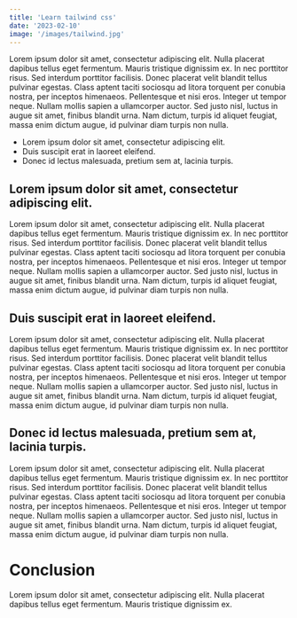 ```yaml
---
title: 'Learn tailwind css'
date: '2023-02-10'
image: '/images/tailwind.jpg'
---
```




Lorem ipsum dolor sit amet, consectetur adipiscing elit. Nulla placerat dapibus tellus eget fermentum. Mauris tristique dignissim ex. In nec porttitor risus. Sed interdum porttitor facilisis. Donec placerat velit blandit tellus pulvinar egestas. Class aptent taciti sociosqu ad litora torquent per conubia nostra, per inceptos himenaeos. Pellentesque et nisi eros. Integer ut tempor neque. Nullam mollis sapien a ullamcorper auctor. Sed justo nisl, luctus in augue sit amet, finibus blandit urna. Nam dictum, turpis id aliquet feugiat, massa enim dictum augue, id pulvinar diam turpis non nulla.

- Lorem ipsum dolor sit amet, consectetur adipiscing elit.
- Duis suscipit erat in laoreet eleifend.
- Donec id lectus malesuada, pretium sem at, lacinia turpis.

## Lorem ipsum dolor sit amet, consectetur adipiscing elit.

Lorem ipsum dolor sit amet, consectetur adipiscing elit. Nulla placerat dapibus tellus eget fermentum. Mauris tristique dignissim ex. In nec porttitor risus. Sed interdum porttitor facilisis. Donec placerat velit blandit tellus pulvinar egestas. Class aptent taciti sociosqu ad litora torquent per conubia nostra, per inceptos himenaeos. Pellentesque et nisi eros. Integer ut tempor neque. Nullam mollis sapien a ullamcorper auctor. Sed justo nisl, luctus in augue sit amet, finibus blandit urna. Nam dictum, turpis id aliquet feugiat, massa enim dictum augue, id pulvinar diam turpis non nulla.

## Duis suscipit erat in laoreet eleifend.

Lorem ipsum dolor sit amet, consectetur adipiscing elit. Nulla placerat dapibus tellus eget fermentum. Mauris tristique dignissim ex. In nec porttitor risus. Sed interdum porttitor facilisis. Donec placerat velit blandit tellus pulvinar egestas. Class aptent taciti sociosqu ad litora torquent per conubia nostra, per inceptos himenaeos. Pellentesque et nisi eros. Integer ut tempor neque. Nullam mollis sapien a ullamcorper auctor. Sed justo nisl, luctus in augue sit amet, finibus blandit urna. Nam dictum, turpis id aliquet feugiat, massa enim dictum augue, id pulvinar diam turpis non nulla.

## Donec id lectus malesuada, pretium sem at, lacinia turpis.

Lorem ipsum dolor sit amet, consectetur adipiscing elit. Nulla placerat dapibus tellus eget fermentum. Mauris tristique dignissim ex. In nec porttitor risus. Sed interdum porttitor facilisis. Donec placerat velit blandit tellus pulvinar egestas. Class aptent taciti sociosqu ad litora torquent per conubia nostra, per inceptos himenaeos. Pellentesque et nisi eros. Integer ut tempor neque. Nullam mollis sapien a ullamcorper auctor. Sed justo nisl, luctus in augue sit amet, finibus blandit urna. Nam dictum, turpis id aliquet feugiat, massa enim dictum augue, id pulvinar diam turpis non nulla.

# Conclusion
Lorem ipsum dolor sit amet, consectetur adipiscing elit. Nulla placerat dapibus tellus eget fermentum. Mauris tristique dignissim ex.